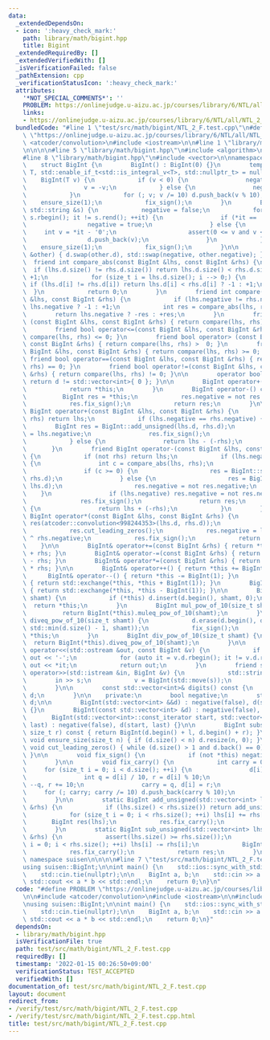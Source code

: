 ```yaml
---
data:
  _extendedDependsOn:
  - icon: ':heavy_check_mark:'
    path: library/math/bigint.hpp
    title: Bigint
  _extendedRequiredBy: []
  _extendedVerifiedWith: []
  _isVerificationFailed: false
  _pathExtension: cpp
  _verificationStatusIcon: ':heavy_check_mark:'
  attributes:
    '*NOT_SPECIAL_COMMENTS*': ''
    PROBLEM: https://onlinejudge.u-aizu.ac.jp/courses/library/6/NTL/all/NTL_2_F
    links:
    - https://onlinejudge.u-aizu.ac.jp/courses/library/6/NTL/all/NTL_2_F
  bundledCode: "#line 1 \"test/src/math/bigint/NTL_2_F.test.cpp\"\n#define PROBLEM\
    \ \"https://onlinejudge.u-aizu.ac.jp/courses/library/6/NTL/all/NTL_2_F\"\n\n#include\
    \ <atcoder/convolution>\n#include <iostream>\n\n#line 1 \"library/math/bigint.hpp\"\
    \n\n\n\n#line 5 \"library/math/bigint.hpp\"\n#include <algorithm>\n#include <cassert>\n\
    #line 8 \"library/math/bigint.hpp\"\n#include <vector>\n\nnamespace suisen {\n\
    \    struct BigInt {\n        BigInt() : BigInt(0) {}\n        template <typename\
    \ T, std::enable_if_t<std::is_integral_v<T>, std::nullptr_t> = nullptr>\n    \
    \    BigInt(T v) {\n            if (v < 0) {\n                negative = true;\n\
    \                v = -v;\n            } else {\n                negative = false;\n\
    \            }\n            for (; v; v /= 10) d.push_back(v % 10);\n        \
    \    ensure_size(1);\n            fix_sign();\n        }\n        BigInt(const\
    \ std::string &s) {\n            negative = false;\n            for (auto it =\
    \ s.rbegin(); it != s.rend(); ++it) {\n                if (*it == '-') {\n   \
    \                 negative = true;\n                } else {\n               \
    \     int v = *it - '0';\n                    assert(0 <= v and v <= 9);\n   \
    \                 d.push_back(v);\n                }\n            }\n        \
    \    ensure_size(1);\n            fix_sign();\n        }\n\n        void swap(BigInt\
    \ &other) { d.swap(other.d), std::swap(negative, other.negative); }\n\n      \
    \  friend int compare_abs(const BigInt &lhs, const BigInt &rhs) {\n          \
    \  if (lhs.d.size() != rhs.d.size()) return lhs.d.size() < rhs.d.size() ? -1 :\
    \ +1;\n            for (size_t i = lhs.d.size(); i --> 0;) {\n               \
    \ if (lhs.d[i] != rhs.d[i]) return lhs.d[i] < rhs.d[i] ? -1 : +1;\n          \
    \  }\n            return 0;\n        }\n        friend int compare(const BigInt\
    \ &lhs, const BigInt &rhs) {\n            if (lhs.negative != rhs.negative) return\
    \ lhs.negative ? -1 : +1;\n            int res = compare_abs(lhs, rhs);\n    \
    \        return lhs.negative ? -res : +res;\n        }\n        friend bool operator<\
    \ (const BigInt &lhs, const BigInt &rhs) { return compare(lhs, rhs) <  0; }\n\
    \        friend bool operator<=(const BigInt &lhs, const BigInt &rhs) { return\
    \ compare(lhs, rhs) <= 0; }\n        friend bool operator> (const BigInt &lhs,\
    \ const BigInt &rhs) { return compare(lhs, rhs) >  0; }\n        friend bool operator>=(const\
    \ BigInt &lhs, const BigInt &rhs) { return compare(lhs, rhs) >= 0; }\n       \
    \ friend bool operator==(const BigInt &lhs, const BigInt &rhs) { return compare(lhs,\
    \ rhs) == 0; }\n        friend bool operator!=(const BigInt &lhs, const BigInt\
    \ &rhs) { return compare(lhs, rhs) != 0; }\n\n        operator bool() const {\
    \ return d != std::vector<int>{ 0 }; }\n\n        BigInt operator+() const {\n\
    \            return *this;\n        }\n        BigInt operator-() const {\n  \
    \          BigInt res = *this;\n            res.negative = not res.negative;\n\
    \            res.fix_sign();\n            return res;\n        }\n\n        friend\
    \ BigInt operator+(const BigInt &lhs, const BigInt &rhs) {\n            if (not\
    \ rhs) return lhs;\n            if (lhs.negative == rhs.negative) {\n        \
    \        BigInt res = BigInt::add_unsigned(lhs.d, rhs.d);\n                res.negative\
    \ = lhs.negative;\n                res.fix_sign();\n                return res;\n\
    \            } else {\n                return lhs - (-rhs);\n            }\n \
    \       }\n        friend BigInt operator-(const BigInt &lhs, const BigInt &rhs)\
    \ {\n            if (not rhs) return lhs;\n            if (lhs.negative == rhs.negative)\
    \ {\n                int c = compare_abs(lhs, rhs);\n                BigInt res;\n\
    \                if (c >= 0) {\n                    res = BigInt::sub_unsigned(lhs.d,\
    \ rhs.d);\n                } else {\n                    res = BigInt::sub_unsigned(rhs.d,\
    \ lhs.d);\n                    res.negative = not res.negative;\n            \
    \    }\n                if (lhs.negative) res.negative = not res.negative;\n \
    \               res.fix_sign();\n                return res;\n            } else\
    \ {\n                return lhs + (-rhs);\n            }\n        }\n        friend\
    \ BigInt operator*(const BigInt &lhs, const BigInt &rhs) {\n            BigInt\
    \ res(atcoder::convolution<998244353>(lhs.d, rhs.d));\n            res.fix_carry();\n\
    \            res.cut_leading_zeros();\n            res.negative = lhs.negative\
    \ ^ rhs.negative;\n            res.fix_sign();\n            return res;\n    \
    \    }\n\n        BigInt& operator+=(const BigInt &rhs) { return *this = *this\
    \ + rhs; }\n        BigInt& operator-=(const BigInt &rhs) { return *this = *this\
    \ - rhs; }\n        BigInt& operator*=(const BigInt &rhs) { return *this = *this\
    \ * rhs; }\n\n        BigInt& operator++() { return *this += BigInt(1); }\n  \
    \      BigInt& operator--() { return *this -= BigInt(1); }\n        BigInt operator++(int)\
    \ { return std::exchange(*this, *this + BigInt(1)); }\n        BigInt operator--(int)\
    \ { return std::exchange(*this, *this - BigInt(1)); }\n\n        BigInt& muleq_pow_of_10(size_t\
    \ shamt) {\n            if (*this) d.insert(d.begin(), shamt, 0);\n          \
    \  return *this;\n        }\n        BigInt mul_pow_of_10(size_t shamt) {\n  \
    \          return BigInt(*this).muleq_pow_of_10(shamt);\n        }\n        BigInt&\
    \ diveq_pow_of_10(size_t shamt) {\n            d.erase(d.begin(), d.begin() +\
    \ std::min(d.size() - 1, shamt));\n            fix_sign();\n            return\
    \ *this;\n        }\n        BigInt div_pow_of_10(size_t shamt) {\n          \
    \  return BigInt(*this).diveq_pow_of_10(shamt);\n        }\n\n        friend std::ostream&\
    \ operator<<(std::ostream &out, const BigInt &v) {\n            if (v.negative)\
    \ out << '-';\n            for (auto it = v.d.rbegin(); it != v.d.rend(); ++it)\
    \ out << *it;\n            return out;\n        }\n        friend std::istream&\
    \ operator>>(std::istream &in, BigInt &v) {\n            std::string s;\n    \
    \        in >> s;\n            v = BigInt(std::move(s));\n            return in;\n\
    \        }\n\n        const std::vector<int>& digits() const {\n            return\
    \ d;\n        }\n\n    private:\n        bool negative;\n        std::vector<int>\
    \ d;\n\n        BigInt(std::vector<int> &&d) : negative(false), d(std::move(d))\
    \ {}\n        BigInt(const std::vector<int> &d) : negative(false), d(d) {}\n \
    \       BigInt(std::vector<int>::const_iterator start, std::vector<int>::const_iterator\
    \ last) : negative(false), d(start, last) {}\n\n        BigInt substr(size_t l,\
    \ size_t r) const { return BigInt(d.begin() + l, d.begin() + r); }\n\n       \
    \ void ensure_size(size_t n) { if (d.size() < n) d.resize(n, 0); }\n\n       \
    \ void cut_leading_zeros() { while (d.size() > 1 and d.back() == 0) d.pop_back();\
    \ }\n\n        void fix_sign() {\n            if (not *this) negative = false;\n\
    \        }\n\n        void fix_carry() {\n            int carry = 0;\n       \
    \     for (size_t i = 0; i < d.size(); ++i) {\n                d[i] += carry;\n\
    \                int q = d[i] / 10, r = d[i] % 10;\n                if (r < 0)\
    \ --q, r += 10;\n                carry = q, d[i] = r;\n            }\n       \
    \     for (; carry; carry /= 10) d.push_back(carry % 10);\n            cut_leading_zeros();\n\
    \        }\n\n        static BigInt add_unsigned(std::vector<int> lhs, const std::vector<int>\
    \ &rhs) {\n            if (lhs.size() < rhs.size()) return add_unsigned(rhs, lhs);\n\
    \            for (size_t i = 0; i < rhs.size(); ++i) lhs[i] += rhs[i];\n     \
    \       BigInt res(lhs);\n            res.fix_carry();\n            return res;\n\
    \        }\n        static BigInt sub_unsigned(std::vector<int> lhs, const std::vector<int>\
    \ &rhs) {\n            assert(lhs.size() >= rhs.size());\n            for (size_t\
    \ i = 0; i < rhs.size(); ++i) lhs[i] -= rhs[i];\n            BigInt res(lhs);\n\
    \            res.fix_carry();\n            return res;\n        }\n    };\n} //\
    \ namespace suisen\n\n\n\n#line 7 \"test/src/math/bigint/NTL_2_F.test.cpp\"\n\
    using suisen::BigInt;\n\nint main() {\n    std::ios::sync_with_stdio(false);\n\
    \    std::cin.tie(nullptr);\n\n    BigInt a, b;\n    std::cin >> a >> b;\n   \
    \ std::cout << a * b << std::endl;\n    return 0;\n}\n"
  code: "#define PROBLEM \"https://onlinejudge.u-aizu.ac.jp/courses/library/6/NTL/all/NTL_2_F\"\
    \n\n#include <atcoder/convolution>\n#include <iostream>\n\n#include \"library/math/bigint.hpp\"\
    \nusing suisen::BigInt;\n\nint main() {\n    std::ios::sync_with_stdio(false);\n\
    \    std::cin.tie(nullptr);\n\n    BigInt a, b;\n    std::cin >> a >> b;\n   \
    \ std::cout << a * b << std::endl;\n    return 0;\n}"
  dependsOn:
  - library/math/bigint.hpp
  isVerificationFile: true
  path: test/src/math/bigint/NTL_2_F.test.cpp
  requiredBy: []
  timestamp: '2022-01-15 00:26:50+09:00'
  verificationStatus: TEST_ACCEPTED
  verifiedWith: []
documentation_of: test/src/math/bigint/NTL_2_F.test.cpp
layout: document
redirect_from:
- /verify/test/src/math/bigint/NTL_2_F.test.cpp
- /verify/test/src/math/bigint/NTL_2_F.test.cpp.html
title: test/src/math/bigint/NTL_2_F.test.cpp
---
```

